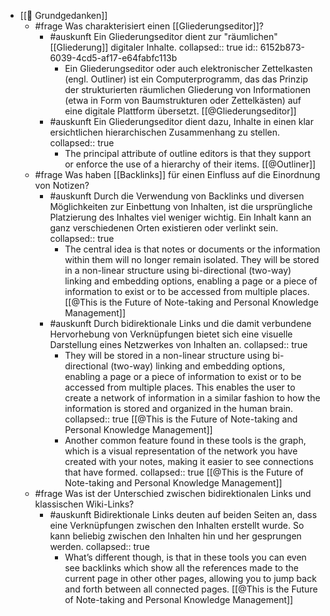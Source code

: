 - [[📝 Grundgedanken]]
	- #frage Was charakterisiert einen [[Gliederungseditor]]?
		- #auskunft Ein Gliederungseditor dient zur "räumlichen" [[Gliederung]] digitaler Inhalte.
		  collapsed:: true
		  id:: 6152b873-6039-4cd5-af17-e64fabfc113b
			- Ein Gliederungseditor oder auch elektronischer Zettelkasten (engl. Outliner) ist ein Computerprogramm, das das Prinzip der strukturierten räumlichen Gliederung von Informationen (etwa in Form von Baumstrukturen oder Zettelkästen) auf eine digitale Plattform übersetzt.
			  [[@Gliederungseditor]]
		- #auskunft Ein Gliederungseditor dient dazu, Inhalte in einen klar ersichtlichen hierarchischen Zusammenhang zu stellen.
		  collapsed:: true
			- The principal attribute of outline editors is that they support or enforce the use of a hierarchy of their items.
			  [[@Outliner]]
	- #frage Was haben [[Backlinks]] für einen Einfluss auf die Einordnung von Notizen?
		- #auskunft Durch die Verwendung von Backlinks und diversen Möglichkeiten zur Einbettung von Inhalten, ist die ursprüngliche Platzierung des Inhaltes viel weniger wichtig. Ein Inhalt kann an ganz verschiedenen Orten existieren oder verlinkt sein.
		  collapsed:: true
			- The central idea is that notes or documents or the information within them will no longer remain isolated. They will be stored in a non-linear structure using bi-directional (two-way) linking and embedding options, enabling a page or a piece of information to exist or to be accessed from multiple places.
			  [[@This is the Future of Note-taking and Personal Knowledge Management]]
		- #auskunft Durch bidirektionale Links und die damit verbundene Hervorhebung von Verknüpfungen bietet sich eine visuelle Darstellung eines Netzwerkes von Inhalten an.
		  collapsed:: true
			- They will be stored in a non-linear structure using bi-directional (two-way) linking and embedding options, enabling a page or a piece of information to exist or to be accessed from multiple places. This enables the user to create a network of information in a similar fashion to how the information is stored and organized in the human brain.
			  collapsed:: true
			  [[@This is the Future of Note-taking and Personal Knowledge Management]]
			- Another common feature found in these tools is the graph, which is a visual representation of the network you have created with your notes, making it easier to see connections that have formed.
			  collapsed:: true
			  [[@This is the Future of Note-taking and Personal Knowledge Management]]
	- #frage Was ist der Unterschied zwischen bidirektionalen Links und klassischen Wiki-Links?
		- #auskunft Bidirektionale Links deuten auf beiden Seiten an, dass eine Verknüpfungen zwischen den Inhalten erstellt wurde. So kann beliebig zwischen den Inhalten hin und her gesprungen werden.
		  collapsed:: true
			- What’s different though, is that in these tools you can even see backlinks which show all the references made to the current page in other other pages, allowing you to jump back and forth between all connected pages.
			  [[@This is the Future of Note-taking and Personal Knowledge Management]]